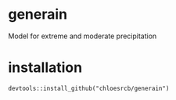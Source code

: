 # generain
Model for extreme and moderate precipitation


# installation

`devtools::install_github("chloesrcb/generain")`